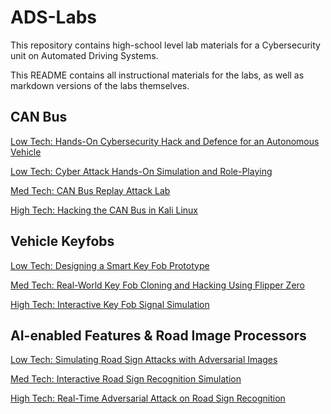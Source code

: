 # ADS-Labs

This repository contains high-school level lab materials for a Cybersecurity unit on Automated Driving Systems. 

This README contains all instructional materials for the labs, as well as markdown versions of the labs themselves. 

## CAN Bus
[Low Tech: Hands-On Cybersecurity Hack and Defence for an Autonomous Vehicle](labs/CANB_LT1.md)

[Low Tech: Cyber Attack Hands-On Simulation and Role-Playing](labs/CANB_LT2.md)

[Med Tech: CAN Bus Replay Attack Lab](https://wpi-lions-group.github.io/CAN-Bus-Replay-Attack-Lab/)

[High Tech: Hacking the CAN Bus in Kali Linux](labs/CANB_HT.md)


## Vehicle Keyfobs
[Low Tech: Designing a Smart Key Fob Prototype](labs/KF_LT.md)

[Med Tech: Real-World Key Fob Cloning and Hacking Using Flipper Zero](labs/KF_MT.md)

[High Tech: Interactive Key Fob Signal Simulation](labs/KF_HT.md)


## AI-enabled Features & Road Image Processors

[Low Tech: Simulating Road Sign Attacks with Adversarial Images](labs/AI_LT.md)

[Med Tech: Interactive Road Sign Recognition Simulation](labs/AI_MT.md)

[High Tech: Real-Time Adversarial Attack on Road Sign Recognition](labs/AI_HT.md)

